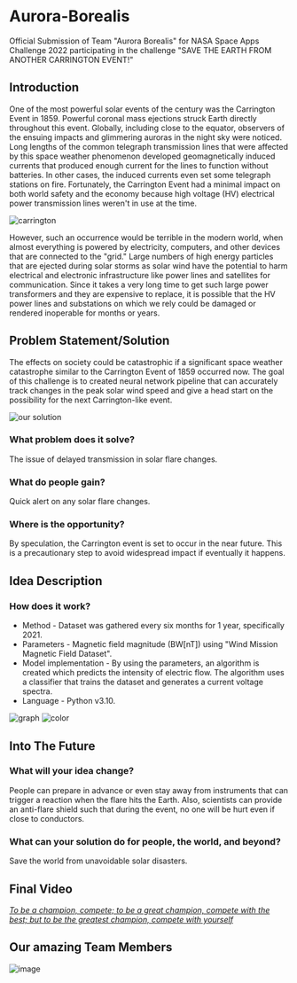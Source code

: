 # Aurora-Borealis
Official Submission of Team "Aurora Borealis" for NASA Space Apps Challenge 2022 participating in the challenge "SAVE THE EARTH FROM ANOTHER CARRINGTON EVENT!"





## Introduction
One of the most powerful solar events of the century was the Carrington Event in 1859. Powerful coronal mass ejections struck Earth directly throughout this event. Globally, including close to the equator, observers of the ensuing impacts and glimmering auroras in the night sky were noticed. Long lengths of the common telegraph transmission lines that were affected by this space weather phenomenon developed geomagnetically induced currents that produced enough current for the lines to function without batteries. In other cases, the induced currents even set some telegraph stations on fire. Fortunately, the Carrington Event had a minimal impact on both world safety and the economy because high voltage (HV) electrical power transmission lines weren't in use at the time.

![carrington](https://www.nasa.gov/sites/default/files/comparing-cmes-1859.jpg)

However, such an occurrence would be terrible in the modern world, when almost everything is powered by electricity, computers, and other devices that are connected to the "grid." Large numbers of high energy particles that are ejected during solar storms as solar wind have the potential to harm electrical and electronic infrastructure like power lines and satellites for communication. Since it takes a very long time to get such large power transformers and they are expensive to replace, it is possible that the HV power lines and substations on which we rely could be damaged or rendered inoperable for months or years.

## Problem Statement/Solution
The effects on society could be catastrophic if a significant space weather catastrophe similar to the Carrington Event of 1859 occurred now. The goal of this challenge is to created neural network pipeline that can accurately track changes in the peak solar wind speed and give a head start on the possibility for the next Carrington-like event.

![our solution](https://cdn.discordapp.com/attachments/1022443719405883395/1025290766018416770/unknown.png)

### What problem does it solve?
The issue of delayed transmission in solar flare changes.

### What do people gain?
Quick alert on any solar flare changes.

### Where is the opportunity? 
By speculation, the Carrington event is set to occur in the near future. This is a precautionary step to avoid widespread impact if eventually it happens.


## Idea Description
### How does it work?
- Method - Dataset was gathered every six months for 1 year, specifically 2021.
- Parameters - Magnetic field magnitude (BW[nT]) using "Wind Mission Magnetic Field Dataset".
- Model implementation - By using the parameters, an algorithm is created which predicts the intensity of electric flow. The algorithm uses a classifier that trains the dataset and generates a current voltage spectra.
- Language - Python v3.10.

![graph](https://user-images.githubusercontent.com/68698006/193462892-48b15b48-3d1e-40b5-b3fe-2180ad3541d0.jpeg)
![color](https://user-images.githubusercontent.com/68698006/193462863-9243044e-6b15-4ef4-b01c-3141a33193c7.jpeg)


## Into The Future
### What will your idea change? 
People can prepare in advance or even stay away from instruments that can trigger a reaction when the flare hits the Earth. Also, scientists can provide an anti-flare shield such that during the event, no one will be hurt even if close to conductors.

### What can your solution do for people, the world, and beyond? 
Save the world from unavoidable solar disasters.

## Final Video 
[*To be a champion, compete; to be a great champion, compete with the best; but to be the greatest champion, compete with yourself*](https://www.youtube.com/watch?v=B_uEVxWl69A&feature=youtu.be)


## Our amazing Team Members
![image](https://drive.google.com/file/d/1z7IPuBvjmg1Fn4uWV9e4Lgw5dQqW7Rhq/view?usp=sharing)

